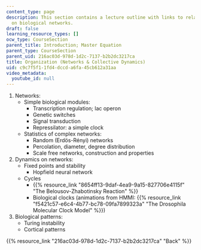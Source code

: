 ```yaml
---
content_type: page
description: This section contains a lecture outline with links to related materials
  on biological networks.
draft: false
learning_resource_types: []
ocw_type: CourseSection
parent_title: Introduction; Master Equation
parent_type: CourseSection
parent_uid: 216ac03d-978d-1d2c-7137-b2b2dc3217ca
title: Organization (Networks & Collective Dynamics)
uid: c9c7f5f1-1fd4-dccd-a6fa-45cb612a31aa
video_metadata:
  youtube_id: null
---
```

1. Networks:
    - Simple biological modules:
        - Transcription regulation; lac operon
        - Genetic switches
        - Signal transduction
        - Repressilator: a simple clock
    - Statistics of complex networks:
        - Random (Erdös-Rényi) networks
        - Percolation, diameter, degree distribution
        - Scale free networks, construction and properties
2. Dynamics on networks:
    - Fixed points and stability
        - Hopfield neural network
    - Cycles
        - {{% resource_link "8654ff13-9daf-4ea9-9a15-827706e4115f" "The Belousov-Zhabotinsky Reaction" %}}
        - Biological clocks (animations from HMMI: {{% resource_link "f5421c57-e6c4-4b77-bc78-09fa7899323a" "The Drosophila Molecular Clock Model" %}})
3. Biological patterns:
    - Turing instability
    - Cortical patterns

{{% resource_link "216ac03d-978d-1d2c-7137-b2b2dc3217ca" "Back" %}}